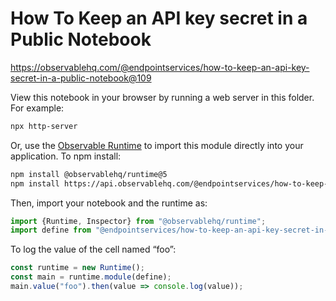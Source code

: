 # How To Keep an API key secret in a Public Notebook

https://observablehq.com/@endpointservices/how-to-keep-an-api-key-secret-in-a-public-notebook@109

View this notebook in your browser by running a web server in this folder. For
example:

~~~sh
npx http-server
~~~

Or, use the [Observable Runtime](https://github.com/observablehq/runtime) to
import this module directly into your application. To npm install:

~~~sh
npm install @observablehq/runtime@5
npm install https://api.observablehq.com/@endpointservices/how-to-keep-an-api-key-secret-in-a-public-notebook.tgz?v=3
~~~

Then, import your notebook and the runtime as:

~~~js
import {Runtime, Inspector} from "@observablehq/runtime";
import define from "@endpointservices/how-to-keep-an-api-key-secret-in-a-public-notebook";
~~~

To log the value of the cell named “foo”:

~~~js
const runtime = new Runtime();
const main = runtime.module(define);
main.value("foo").then(value => console.log(value));
~~~
